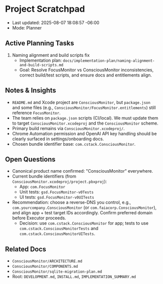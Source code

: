 # Project Scratchpad

- Last updated: 2025-08-07 18:08:57 -06:00
- Mode: Planner

## Active Planning Tasks

1) Naming alignment and build scripts fix
   - Implementation plan: `docs/implementation-plan/naming-alignment-and-build-scripts.md`
   - Goal: Resolve FocusMonitor vs ConsciousMonitor inconsistencies, correct build/test scripts, and ensure docs and entitlements align.

## Notes & Insights

- `README.md` and Xcode project are `ConsciousMonitor`, but `package.json` and some files (e.g., `ConsciousMonitor/FocusMonitor.entitlements`) still reference `FocusMonitor`.
- The team relies on `package.json` scripts (CI/local). We must update them to target `ConsciousMonitor.xcodeproj` and the `ConsciousMonitor` scheme.
- Primary build remains via `ConsciousMonitor.xcodeproj/`.
- Chrome Automation permission and OpenAI API key handling should be clearly surfaced in settings/onboarding docs.
- Chosen bundle identifier base: `com.cstack.ConsciousMonitor`.

## Open Questions

- Canonical product name confirmed: "ConsciousMonitor" everywhere.
- Current bundle identifiers (from `ConsciousMonitor.xcodeproj/project.pbxproj`):
  - App: `com.FocusMonitor`
  - Unit tests: `gsd.FocusMonitor-v0Tests`
  - UI tests: `gsd.FocusMonitor-v0UITests`
- Recommendation: choose a reverse-DNS you control, e.g., `com.yourcompany.ConsciousMonitor` (or `com.faiacorp.ConsciousMonitor`), and align app + test target IDs accordingly. Confirm preferred domain before Executor proceeds.
  - Decision: use `com.cstack.ConsciousMonitor` for app; tests to use `com.cstack.ConsciousMonitorTests` and `com.cstack.ConsciousMonitorUITests`.

## Related Docs

- `ConsciousMonitor/ARCHITECTURE.md`
- `ConsciousMonitor/COMPONENTS.md`
- `ConsciousMonitor/sqlite-migration-plan.md`
- Root: `DEVELOPMENT.md`, `INSTALL.md`, `IMPLEMENTATION_SUMMARY.md`

